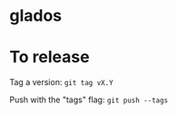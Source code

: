 # glados

# To release

Tag a version:
`git tag vX.Y`

Push with the "tags" flag:
`git push --tags`
